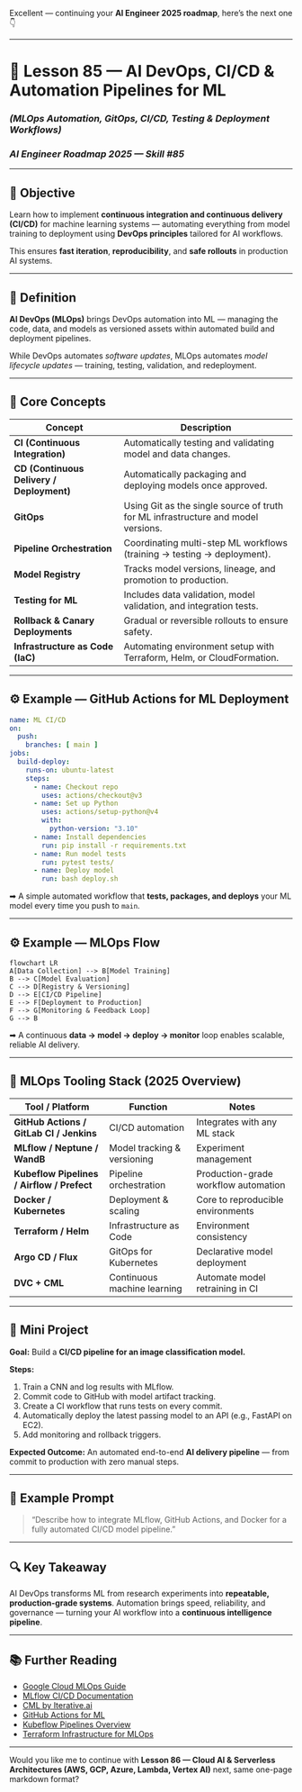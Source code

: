Excellent — continuing your **AI Engineer 2025 roadmap**, here’s the next one 👇

---

# 🧰 Lesson 85 — AI DevOps, CI/CD & Automation Pipelines for ML

### *(MLOps Automation, GitOps, CI/CD, Testing & Deployment Workflows)*

### *AI Engineer Roadmap 2025 — Skill #85*

---

## 🎯 Objective

Learn how to implement **continuous integration and continuous delivery (CI/CD)** for machine learning systems — automating everything from model training to deployment using **DevOps principles** tailored for AI workflows.

This ensures **fast iteration**, **reproducibility**, and **safe rollouts** in production AI systems.

---

## 🧩 Definition

**AI DevOps (MLOps)** brings DevOps automation into ML — managing the code, data, and models as versioned assets within automated build and deployment pipelines.

While DevOps automates *software updates*, MLOps automates *model lifecycle updates* — training, testing, validation, and redeployment.

---

## 🧠 Core Concepts

| Concept                                   | Description                                                                       |
| ----------------------------------------- | --------------------------------------------------------------------------------- |
| **CI (Continuous Integration)**           | Automatically testing and validating model and data changes.                      |
| **CD (Continuous Delivery / Deployment)** | Automatically packaging and deploying models once approved.                       |
| **GitOps**                                | Using Git as the single source of truth for ML infrastructure and model versions. |
| **Pipeline Orchestration**                | Coordinating multi-step ML workflows (training → testing → deployment).           |
| **Model Registry**                        | Tracks model versions, lineage, and promotion to production.                      |
| **Testing for ML**                        | Includes data validation, model validation, and integration tests.                |
| **Rollback & Canary Deployments**         | Gradual or reversible rollouts to ensure safety.                                  |
| **Infrastructure as Code (IaC)**          | Automating environment setup with Terraform, Helm, or CloudFormation.             |

---

## ⚙️ Example — GitHub Actions for ML Deployment

```yaml
name: ML CI/CD
on:
  push:
    branches: [ main ]
jobs:
  build-deploy:
    runs-on: ubuntu-latest
    steps:
      - name: Checkout repo
        uses: actions/checkout@v3
      - name: Set up Python
        uses: actions/setup-python@v4
        with:
          python-version: "3.10"
      - name: Install dependencies
        run: pip install -r requirements.txt
      - name: Run model tests
        run: pytest tests/
      - name: Deploy model
        run: bash deploy.sh
```

➡ A simple automated workflow that **tests, packages, and deploys** your ML model every time you push to `main`.

---

## ⚙️ Example — MLOps Flow

```mermaid
flowchart LR
A[Data Collection] --> B[Model Training]
B --> C[Model Evaluation]
C --> D[Registry & Versioning]
D --> E[CI/CD Pipeline]
E --> F[Deployment to Production]
F --> G[Monitoring & Feedback Loop]
G --> B
```

➡ A continuous **data → model → deploy → monitor** loop enables scalable, reliable AI delivery.

---

## 🧱 MLOps Tooling Stack (2025 Overview)

| Tool / Platform                            | Function                    | Notes                                |
| ------------------------------------------ | --------------------------- | ------------------------------------ |
| **GitHub Actions / GitLab CI / Jenkins**   | CI/CD automation            | Integrates with any ML stack         |
| **MLflow / Neptune / WandB**               | Model tracking & versioning | Experiment management                |
| **Kubeflow Pipelines / Airflow / Prefect** | Pipeline orchestration      | Production-grade workflow automation |
| **Docker / Kubernetes**                    | Deployment & scaling        | Core to reproducible environments    |
| **Terraform / Helm**                       | Infrastructure as Code      | Environment consistency              |
| **Argo CD / Flux**                         | GitOps for Kubernetes       | Declarative model deployment         |
| **DVC + CML**                              | Continuous machine learning | Automate model retraining in CI      |

---

## 📘 Mini Project

**Goal:** Build a **CI/CD pipeline for an image classification model.**

**Steps:**

1. Train a CNN and log results with MLflow.
2. Commit code to GitHub with model artifact tracking.
3. Create a CI workflow that runs tests on every commit.
4. Automatically deploy the latest passing model to an API (e.g., FastAPI on EC2).
5. Add monitoring and rollback triggers.

**Expected Outcome:**
An automated end-to-end **AI delivery pipeline** — from commit to production with zero manual steps.

---

## 🧠 Example Prompt

> “Describe how to integrate MLflow, GitHub Actions, and Docker for a fully automated CI/CD model pipeline.”

---

## 🔍 Key Takeaway

AI DevOps transforms ML from research experiments into **repeatable, production-grade systems**.
Automation brings speed, reliability, and governance — turning your AI workflow into a **continuous intelligence pipeline**.

---

## 📚 Further Reading

* [Google Cloud MLOps Guide](https://cloud.google.com/architecture/mlops-continuous-delivery-and-automation-pipelines-in-machine-learning)
* [MLflow CI/CD Documentation](https://mlflow.org/docs/latest/registry.html#ci-cd)
* [CML by Iterative.ai](https://cml.dev/)
* [GitHub Actions for ML](https://github.com/features/actions)
* [Kubeflow Pipelines Overview](https://www.kubeflow.org/docs/components/pipelines/)
* [Terraform Infrastructure for MLOps](https://developer.hashicorp.com/terraform/tutorials)

---

Would you like me to continue with **Lesson 86 — Cloud AI & Serverless Architectures (AWS, GCP, Azure, Lambda, Vertex AI)** next, same one-page markdown format?

